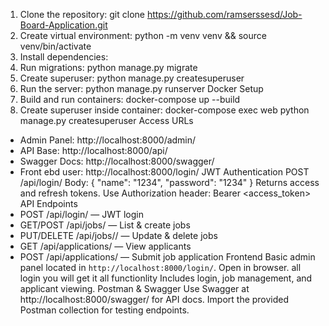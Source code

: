 1. Clone the repository:
   git clone https://github.com/ramserssesd/Job-Board-Application.git
2. Create virtual environment:
   python -m venv venv && source venv/bin/activate
3. Install dependencies:
4. Run migrations:
   python manage.py migrate
5. Create superuser:
   python manage.py createsuperuser
6. Run the server:
   python manage.py runserver
Docker Setup
1. Build and run containers:
   docker-compose up --build
2. Create superuser inside container:
   docker-compose exec web python manage.py createsuperuser
Access URLs
- Admin Panel: http://localhost:8000/admin/
- API Base: http://localhost:8000/api/
- Swagger Docs: http://localhost:8000/swagger/
- Front ebd user: http://localhost:8000/login/
JWT Authentication
POST /api/login/
Body:
{ "name": "1234", "password": "1234" }
Returns access and refresh tokens.
Use Authorization header: Bearer <access_token>
API Endpoints
- POST /api/login/ — JWT login
- GET/POST /api/jobs/ — List & create jobs
- PUT/DELETE /api/jobs/<id>/ — Update & delete jobs
- GET /api/applications/ — View applicants
- POST /api/applications/ — Submit job application
Frontend
Basic admin panel located in `http://localhost:8000/login/`. Open in browser. all login you will get it all functionlity
Includes login, job management, and applicant viewing.
Postman & Swagger
Use Swagger at http://localhost:8000/swagger/ for API docs.
Import the provided Postman collection for testing endpoints.
